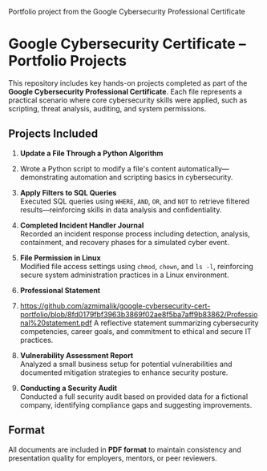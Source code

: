 
Portfolio project from the Google Cybersecurity Professional Certificate
# Google Cybersecurity Certificate – Portfolio Projects

This repository includes key hands-on projects completed as part of the **Google Cybersecurity Professional Certificate**. Each file represents a practical scenario where core cybersecurity skills were applied, such as scripting, threat analysis, auditing, and system permissions.

## Projects Included

1. **Update a File Through a Python Algorithm**
   
 2.   Wrote a Python script to modify a file's content automatically—demonstrating automation and scripting basics in cybersecurity.

3. **Apply Filters to SQL Queries**  
   Executed SQL queries using `WHERE`, `AND`, `OR`, and `NOT` to retrieve filtered results—reinforcing skills in data analysis and confidentiality.

4. **Completed Incident Handler Journal**  
   Recorded an incident response process including detection, analysis, containment, and recovery phases for a simulated cyber event.

5. **File Permission in Linux**  
   Modified file access settings using `chmod`, `chown`, and `ls -l`, reinforcing secure system administration practices in a Linux environment.

6. **Professional Statement**
7. https://github.com/azmimalik/google-cybersecurity-cert-portfolio/blob/8fd0179fbf3963b3869f02ae8f5ba7aff9b83862/Professional%20statement.pdf
   A reflective statement summarizing cybersecurity competencies, career goals, and commitment to ethical and secure IT practices.

8. **Vulnerability Assessment Report**  
   Analyzed a small business setup for potential vulnerabilities and documented mitigation strategies to enhance security posture.

9. **Conducting a Security Audit**  
   Conducted a full security audit based on provided data for a fictional company, identifying compliance gaps and suggesting improvements.

## Format

All documents are included in **PDF format** to maintain consistency and presentation quality for employers, mentors, or peer reviewers.


